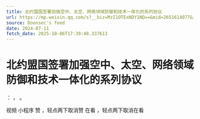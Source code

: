 ```yaml
---
title: 北约盟国签署加强空中、太空、网络领域防御和技术一体化的系列协议
url: https://mp.weixin.qq.com/s?__biz=MzI1OTExNDY1NQ==&mid=2651614077&idx=2&sn=e47e36ad328b606e2d13c5b4f6b1f375
source: Doonsec's feed
date: 2024-07-11
fetch_date: 2025-10-06T17:39:48.337613
---
```


# 北约盟国签署加强空中、太空、网络领域防御和技术一体化的系列协议

：
，
。

视频
小程序
赞
，轻点两下取消赞
在看
，轻点两下取消在看